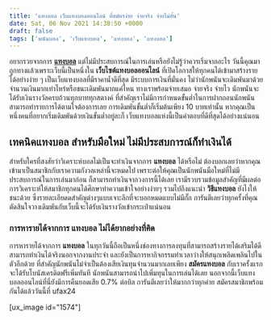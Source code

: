```yaml
---
title: 'แทงบอล เว็บแทงบอลออนไลน์ ที่สมัครง่าย จ่ายจริง จ่ายไม่อั้น'
date: Sat, 06 Nov 2021 14:38:50 +0000
draft: false
tags: ['พนันบอล', 'เว็บแทงบอล', 'แทงบอล', 'แทงบอล']
---
```


อยากรวยจากการ [**แทงบอล**](/archives/) แต่ไม่มีประสบการณ์ในการเล่นหรือยังไม่รู้ว่าควรเริ่มจากอะไร วันนี้คุณมาถูกทางแล้วเพราะเว็บนี้เป็นหนึ่งใน **เว็บไซต์แทงบอลออนไลน์** ที่เปิดโอกาสให้ทุกคนได้เข้ามาสร้างรายได้อย่างง่าย ๆ เป็นเว็บแทงบอลที่มีราคาน้ำดีที่สุด มีระบบการเงินที่มั่นคง ไม่ว่านักพนันจะเดิมพันมาด้วยจำนวนเงินมากเท่าไหร่หรือชนะเดิมพันมากแค่ไหน ทางเราพร้อมจ่ายเสมอ จ่ายจริง จ่ายไว นักพนันจะได้รับเงินรางวัลครบถ้วนทุกบาททุกสตางค์ ที่สำคัญเราไม่มีการกำหนดขั้นต่ำในการฝากถอนนักพนันสามารถทำรายการได้ตามใจต้องการเลย การเดิมพันขั้นต่ำก็เริ่มต้นเพียง 10 บาทเท่านั้น หากคุณเป็นหนึ่งคนที่อยากเริ่มเดิมพันด้วยเงินขั้นต่ำอยู่ละก็ เว็บแทงบอลแห่งนี้เป็นคำตอบที่ดีที่สุดได้อย่างแน่นอน

**เทคนิคแทงบอล สำหรับมือใหม่ ไม่มีประสบการณ์ก็ทำเงินได้**
---------------------------------------------------------

สำหรับใครที่สงสัยว่าวิเคราะห์บอลไม่เป็นจะทำเงินจากการ **แทงบอล** ได้หรือไม่ ต้องบอกเลยว่าหากคุณเข้ามาเป็นสมาชิกกับเราความกังวลเหล่านี้จะหมดไป เพราะต่อให้คุณเป็นนักพนันมือใหม่ที่ไม่มีประสบการณ์ในการเล่นมาก่อน ก็สามารถทำเงินจากวงการนี้ได้เลย เรามีรวบรวมข้อมูลสำคัญที่มีผลต่อการวิเคราะห์ให้สมาชิกทุกคนได้ศึกษาทำความเข้าใจอย่างง่ายๆ รวมไปถึงแนะนำ **วิธีแทงบอล** ยังไงให้ชนะด้วย ซึ่งรายละเอียดดสำคัญต่างๆแบบเจาะลึกที่จะบอกหมดแบบไม่มีกั๊ก การันตีเลยว่าทุกครั้งที่คุณตัดสินใจวางเดิมพันกับเว็บนี้จะได้รับเงินรางวัลเข้ากระเป๋าแน่นอน

### **การหารายได้จากการ แทงบอล ไม่ได้ยากอย่างที่คิด**

การหารายได้จากการ **แทงบอล** ในทุกวันนี้ถือเป็นหนึ่งช่องทางการลงทุนที่สามารถสร้างรายได้เสริมได้ดี สามารถทำเงินได้จริงนอกจากงานประจำ และยังเป็นการหากิจกรรมทำเวลาว่างให้สนุกเพลิดเพลินไปในตัวอีกด้วย ที่สำคัญนักพนันไม่จำเป็นต้องเสียเงินทุนจำนวนมากเลยเพียง **สมัครแทงบอล** กับเราครั้งแรกจะได้รับโบนัสเครดิตฟรีเพิ่มทันที นักพนันสามารถนำไปเพิ่มทุนในการเล่นได้เลย นอกจากนี้เว็บแทงบอลออนไลน์ที่นี่ยังมีการคืนยอดเสีย 0.7% ต่อบิล การันตีเลยว่าให้มากกว่าทุกค่าย สมัครสมาชิกพร้อมกันได้แล้ววันนี้ที่ ufax24

\[ux\_image id="1574"\]